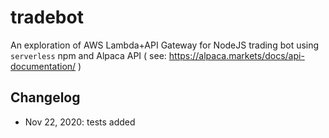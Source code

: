 # tradebot
An exploration of AWS Lambda+API Gateway for NodeJS trading bot using `serverless` npm and Alpaca API ( see: https://alpaca.markets/docs/api-documentation/ )

## Changelog

- Nov 22, 2020: tests added
